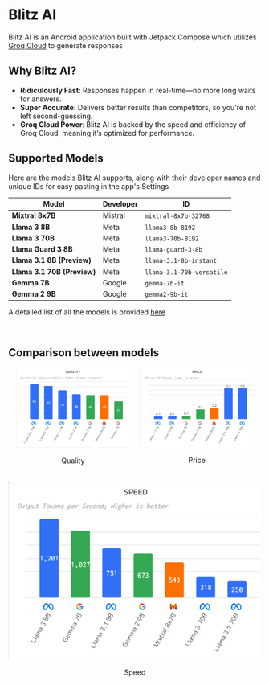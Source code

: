 # Blitz AI

Blitz AI is an Android application built with Jetpack Compose which utilizes [Groq Cloud](https://console.groq.com/docs/quickstart) to generate responses

## Why Blitz AI?

- **Ridiculously Fast**: Responses happen in real-time—no more long waits for answers.
- **Super Accurate**: Delivers better results than competitors, so you're not left second-guessing.
- **Groq Cloud Power**: Blitz AI is backed by the speed and efficiency of Groq Cloud, meaning it’s optimized for performance.

## Supported Models

Here are the models Blitz AI supports, along with their developer names and unique IDs for easy pasting in the app's Settings

| Model               | Developer         | ID                          |
|---------------------|-------------------|-----------------------------|
| **Mixtral 8x7B**    | Mistral           | `mixtral-8x7b-32768`        |
| **Llama 3 8B**      | Meta              | `llama3-8b-8192`            |
| **Llama 3 70B**     | Meta              | `llama3-70b-8192`           |
| **Llama Guard 3 8B**| Meta              | `llama-guard-3-8b`          |
| **Llama 3.1 8B (Preview)** | Meta     | `llama-3.1-8b-instant`      |
| **Llama 3.1 70B (Preview)** | Meta   | `llama-3.1-70b-versatile`   |
| **Gemma 7B**        | Google            | `gemma-7b-it`               |
| **Gemma 2 9B**      | Google            | `gemma2-9b-it`              |

A detailed list of all the models is provided [here](https://console.groq.com/docs/models)

<br/>

## Comparison between models



<div style="display: flex; flex-wrap: wrap; gap: 20px; justify-content: center;">
  <div style="flex: 1 1 45%; max-width: 45%; text-align: center;">
    <img src="assets/quality.png" width="100%" alt="Quality Comparison"/>
    <p>Quality</p>
  </div>
  <div style="flex: 1 1 45%; max-width: 45%; text-align: center;">
    <img src="assets/price.png" width="100%" alt="Price Comparison"/>
    <p>Price</p>
  </div>
  <div style="flex: 1 1 100%; max-width: 100%; text-align: center;">
    <img src="assets/speed.png" width="100%" alt="Speed Comparison"/>
    <p>Speed</p>
  </div>
</div>
